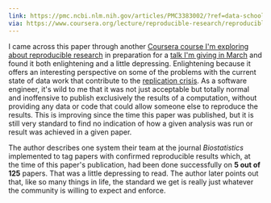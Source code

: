 ```yaml
---
link: https://pmc.ncbi.nlm.nih.gov/articles/PMC3383002/?ref=data-school
via: https://www.coursera.org/lecture/reproducible-research/reproducible-research-concepts-and-ideas-part-2-abevs
---
```

I came across this paper through another [Coursera course I'm exploring about reproducible research](https://www.coursera.org/learn/reproducible-research/) in preparation for a [talk I'm giving in March](https://bobkonf.de/2025/howe.html) and found it both enlightening and a little depressing. Enlightening because it offers an interesting perspective on some of the problems with the current state of data work that contribute to the [replication crisis](https://en.wikipedia.org/wiki/Replication_crisis). As a software engineer, it's wild to me that it was not just acceptable but totally normal and inoffensive to publish exclusively the results of a computation, without providing any data or code that could allow someone else to reproduce the results. This is improving since the time this paper was published, but it is still very standard to find no indication of how a given analysis was run or result was achieved in a given paper.

The author describes one system their team at the journal _Biostatistics_ implemented to tag papers with confirmed reproducible results which, at the time of this paper's publication, had been done successfully on **5 out of 125** papers. That was a little depressing to read. The author later points out that, like so many things in life, the standard we get is really just whatever the community is willing to expect and enforce.
